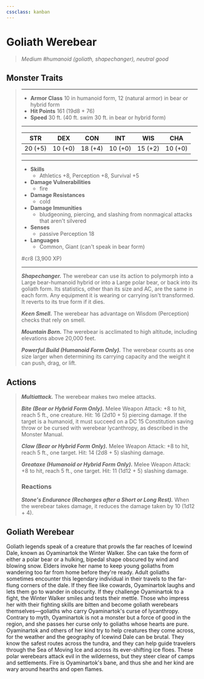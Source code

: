 ```yaml
---
cssclass: kanban
---
```


# Goliath Werebear
>*Medium #humanoid (goliath, shapechanger), neutral good*
## Monster Traits
>___
>- **Armor Class** 10 in humanoid form, 12 (natural armor) in bear or hybrid form
>- **Hit Points** 161 (19d8 + 76)
>- **Speed** 30 ft. (40 ft. swim 30 ft. in bear or hybrid form)
>___
>|STR|DEX|CON|INT|WIS|CHA|
>|:---:|:---:|:---:|:---:|:---:|:---:|
>|20 (+5)|10 (+0)|18 (+4)|10 (+0)|15 (+2)|10 (+0)|
>___
>- **Skills**
>	 - Athletics +8, Perception +8, Survival +5
>- **Damage Vulnerabilities**
>	 - fire
>- **Damage Resistances**
>	 - cold
>- **Damage Immunities**
>	 - bludgeoning, piercing, and slashing from nonmagical attacks that aren't silvered
>- **Senses**
>	 - passive Perception 18
>- **Languages**
>	 - Common, Giant (can't speak in bear form)
>
> #cr8 (3,900 XP)
>___
>***Shapechanger.*** The werebear can use its action to polymorph into a Large bear-humanoid hybrid or into a Large polar bear, or back into its goliath form. Its statistics, other than its size and AC, are the same in each form. Any equipment it is wearing or carrying isn't transformed. It reverts to its true form if it dies.  
>
>***Keen Smell.*** The werebear has advantage on Wisdom (Perception) checks that rely on smell.  
>
>***Mountain Born.*** The werebear is acclimated to high altitude, including elevations above 20,000 feet.  
>
>***Powerful Build (Humanoid Form Only).*** The werebear counts as one size larger when determining its carrying capacity and the weight it can push, drag, or lift.  
>
## Actions
>***Multiattack.*** The werebear makes two melee attacks.  
>
>***Bite (Bear or Hybrid Form Only).*** Melee Weapon Attack: +8 to hit, reach 5 ft., one creature. Hit: 16 (2d10 + 5) piercing damage. If the target is a humanoid, it must succeed on a DC 15 Constitution saving throw or be cursed with werebear lycanthropy, as described in the Monster Manual.  
>
>***Claw (Bear or Hybrid Form Only).*** Melee Weapon Attack: +8 to hit, reach 5 ft., one target. Hit: 14 (2d8 + 5) slashing damage.  
>
>***Greataxe (Humanoid or Hybrid Form Only).*** Melee Weapon Attack: +8 to hit, reach 5 ft., one target. Hit: 11 (1d12 + 5) slashing damage.  
>
>### Reactions
>***Stone's Endurance (Recharges after a Short or Long Rest).*** When the werebear takes damage, it reduces the damage taken by 10 (1d12 + 4).
## Goliath Werebear
Goliath legends speak of a creature that prowls the far reaches of Icewind Dale, known as Oyaminartok the Winter Walker. She can take the form of either a polar bear or a hulking, bipedal shape obscured by wind and blowing snow. Elders invoke her name to keep young goliaths from wandering too far from home before they're ready. Adult goliaths sometimes encounter this legendary individual in their travels to the far-flung corners of the dale. If they flee like cowards, Oyaminartok laughs and lets them go to wander in obscurity. If they challenge Oyaminartok to a fight, the Winter Walker smiles and tests their mettle. Those who impress her with their fighting skills are bitten and become goliath werebears themselves—goliaths who carry Oyaminartok's curse of lycanthropy. Contrary to myth, Oyaminartok is not a monster but a force of good in the region, and she passes her curse only to goliaths whose hearts are pure.
Oyaminartok and others of her kind try to help creatures they come across, for the weather and the geography of Icewind Dale can be brutal. They know the safest routes across the tundra, and they can help guide travelers through the Sea of Moving Ice and across its ever-shifting ice floes. These polar werebears attack evil in the wilderness, but they steer clear of camps and settlements. Fire is Oyaminartok's bane, and thus she and her kind are wary around hearths and open flames.
